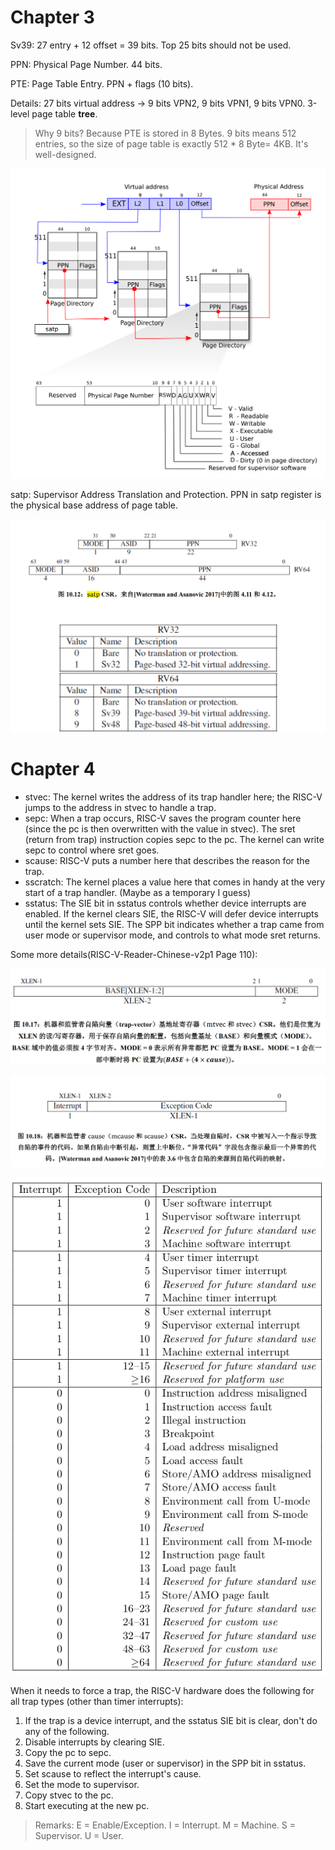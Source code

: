 # Chapter 3

Sv39: 27 entry + 12 offset = 39 bits. Top 25 bits should not be used.

PPN: Physical Page Number. 44 bits.

PTE: Page Table Entry. PPN + flags (10 bits).

Details: 27 bits virtual address -> 9 bits VPN2, 9 bits VPN1, 9 bits VPN0. 3-level page table **tree**.

> Why 9 bits? Because PTE is stored in 8 Bytes. 9 bits means 512 entries, so the size of page table is exactly 512 * 8 Byte= 4KB. It's well-designed.

![xv6](image/xv6/1709693424612.png)

satp: Supervisor Address Translation and Protection. PPN in satp register is the physical base address of page table.

![Reader-Page-110](image/xv6/1709694307413.png)

# Chapter 4

- stvec: The kernel writes the address of its trap handler here; the RISC-V jumps to the address in stvec to handle a trap.
- sepc: When a trap occurs, RISC-V saves the program counter here (since the pc is then overwritten with the value in stvec). The sret (return from trap) instruction copies sepc to the pc. The kernel can write sepc to control where sret goes.
- scause: RISC-V puts a number here that describes the reason for the trap.
- sscratch: The kernel places a value here that comes in handy at the very start of a trap handler. (Maybe as a temporary I guess)
- sstatus: The SIE bit in sstatus controls whether device interrupts are enabled. If the kernel clears SIE, the RISC-V will defer device interrupts until the kernel sets SIE. The SPP bit indicates whether a trap came from user mode or supervisor mode, and controls to what mode sret returns.

Some more details(RISC-V-Reader-Chinese-v2p1 Page 110):

![Trap Vector](image/xv6/1709709608501.png)

![Cause Register](image/xv6/1709709704134.png)

![Cause Register](image/xv6/1709709281157.png)

When it needs to force a trap, the RISC-V hardware does the following for all trap types (other than timer interrupts):

1. If the trap is a device interrupt, and the sstatus SIE bit is clear, don't do any of the following.
2. Disable interrupts by clearing SIE.
3. Copy the pc to sepc.
4. Save the current mode (user or supervisor) in the SPP bit in sstatus.
5. Set scause to reflect the interrupt's cause.
6. Set the mode to supervisor.
7. Copy stvec to the pc.
8. Start executing at the new pc.

> Remarks: E = Enable/Exception. I = Interrupt. M = Machine. S = Supervisor. U = User.
